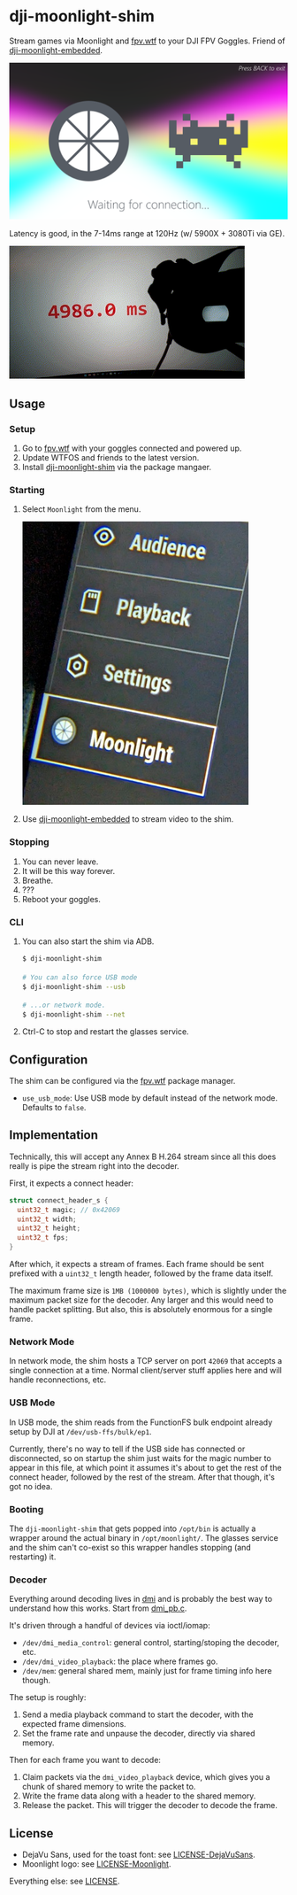 # dji-moonlight-shim

Stream games via Moonlight and [fpv.wtf](https://github.com/fpv-wtf) to your DJI
FPV Goggles. Friend of
[dji-moonlight-embedded](https://github.com/Knifa/dji-moonlight-embedded).

![splash](assets/splash.png)

Latency is good, in the 7-14ms range at 120Hz (w/ 5900X + 3080Ti via GE).

![latency](media/latency.gif)

## Usage

### Setup

1. Go to [fpv.wtf](https://fpv.wtf/) with your goggles connected and powered up.
2. Update WTFOS and friends to the latest version.
3. Install [dji-moonlight-shim](https://fpv.wtf/package/fpv-wtf/dji-moonlight-shim) via the package mangaer.

### Starting

1. Select `Moonlight` from the menu.

    ![menu](media/menu.jpg)

2. Use [dji-moonlight-embedded](https://github.com/Knifa/dji-moonlight-embedded)
   to stream video to the shim.

### Stopping

1. You can never leave.
2. It will be this way forever.
3. Breathe.
4. ???
5. Reboot your goggles.

### CLI

1. You can also start the shim via ADB.

    ```bash
    $ dji-moonlight-shim

    # You can also force USB mode
    $ dji-moonlight-shim --usb

    # ...or network mode.
    $ dji-moonlight-shim --net
    ```
2. Ctrl-C to stop and restart the glasses service.

## Configuration

The shim can be configured via the [fpv.wtf](https://fpv.wtf/package/fpv-wtf/dji-moonlight-shim) package manager.

- `use_usb_mode`: Use USB mode by default instead of the network mode. Defaults
  to `false`.

## Implementation

Technically, this will accept any Annex B H.264 stream since all this does
really is pipe the stream right into the decoder.

First, it expects a connect header:

```c
struct connect_header_s {
  uint32_t magic; // 0x42069
  uint32_t width;
  uint32_t height;
  uint32_t fps;
}
```

After which, it expects a stream of frames. Each frame should be sent prefixed
with a `uint32_t` length header, followed by the frame data itself.

The maximum frame size is `1MB (1000000 bytes)`, which is slightly under the
maximum packet size for the decoder. Any larger and this would need to handle
packet splitting. But also, this is absolutely enormous for a single frame.

### Network Mode

In network mode, the shim hosts a TCP server on port `42069` that accepts a
single connection at a time. Normal client/server stuff applies here and will
handle reconnections, etc.

### USB Mode

In USB mode, the shim reads from the FunctionFS bulk endpoint already setup by
DJI at `/dev/usb-ffs/bulk/ep1`.

Currently, there's no way to tell if the USB side has connected or disconnected,
so on startup the shim just waits for the magic number to appear in this file,
at which point it assumes it's about to get the rest of the connect header,
followed by the rest of the stream. After that though, it's got no idea.

### Booting

The `dji-moonlight-shim` that gets popped into `/opt/bin` is actually a wrapper
around the actual binary in `/opt/moonlight/`. The glasses service and the shim
can't co-exist so this wrapper handles stopping (and restarting) it.

### Decoder

Everything around decoding lives in [dmi](./src/dmi) and is probably the best
way to understand how this works. Start from [dmi_pb.c](./src/dmi/dmi_pb.c).

It's driven through a handful of devices via ioctl/iomap:
  - `/dev/dmi_media_control`: general control, starting/stoping the decoder,
    etc.
  - `/dev/dmi_video_playback`: the place where frames go.
  - `/dev/mem`: general shared mem, mainly just for frame timing info here
    though.

The setup is roughly:

1. Send a media playback command to start the decoder, with the expected frame
   dimensions.
2. Set the frame rate and unpause the decoder, directly via shared memory.

Then for each frame you want to decode:

1. Claim packets via the `dmi_video_playback` device, which gives you a chunk of
shared memory to write the packet to.
2. Write the frame data along with a header to the shared memory.
3. Release the packet. This will trigger the decoder to decode the frame.

## License

- DejaVu Sans, used for the toast font: see
  [LICENSE-DejaVuSans](assets/LICENSE-DejaVuSans).
- Moonlight logo: see [LICENSE-Moonlight](assets/LICENSE-Moonlight).

Everything else: see [LICENSE](LICENSE).
